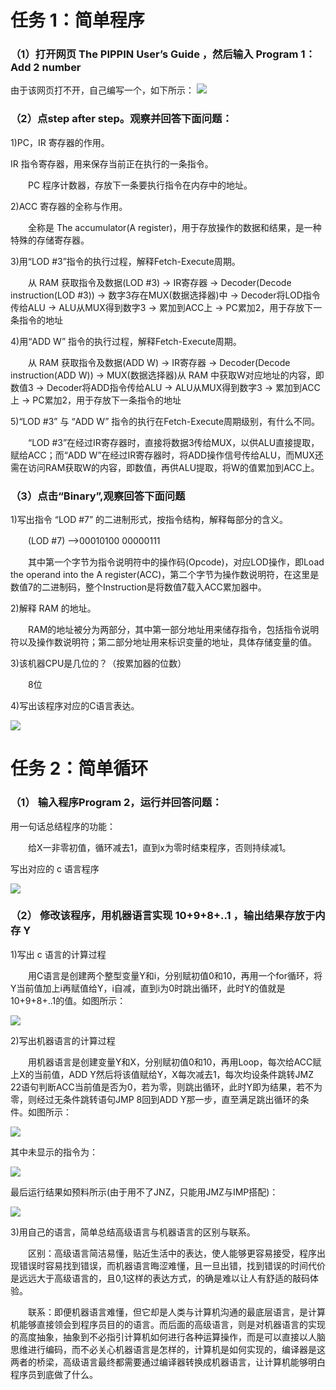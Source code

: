 # 任务 1：简单程序

### （1）打开网页 The PIPPIN User’s Guide ，然后输入 Program 1：Add 2 number

由于该网页打不开，自己编写一个，如下所示：
![](images\QQ截图20181101194448.png)

### （2）点step after step。观察并回答下面问题：

1)PC，IR 寄存器的作用。

IR 指令寄存器，用来保存当前正在执行的一条指令。

　　PC 程序计数器，存放下一条要执行指令在内存中的地址。

2)ACC 寄存器的全称与作用。

　　全称是 The accumulator(A register)，用于存放操作的数据和结果，是一种特殊的存储寄存器。

3)用“LOD #3”指令的执行过程，解释Fetch-Execute周期。

　　从 RAM 获取指令及数据(LOD #3) -> IR寄存器 -> Decoder(Decode instruction(LOD #3)) -> 数字3存在MUX(数据选择器)中 -> Decoder将LOD指令传给ALU -> ALU从MUX得到数字3 -> 累加到ACC上 -> PC累加2，用于存放下一条指令的地址

4)用“ADD W” 指令的执行过程，解释Fetch-Execute周期。

　　从 RAM 获取指令及数据(ADD W) -> IR寄存器 -> Decoder(Decode instruction(ADD W)) -> MUX(数据选择器)从 RAM 中获取W对应地址的内容，即数值3 -> Decoder将ADD指令传给ALU -> ALU从MUX得到数字3 -> 累加到ACC上 -> PC累加2，用于存放下一条指令的地址

5)“LOD #3” 与 “ADD W” 指令的执行在Fetch-Execute周期级别，有什么不同。

　　“LOD #3”在经过IR寄存器时，直接将数据3传给MUX，以供ALU直接提取，赋给ACC；而“ADD W”在经过IR寄存器时，将ADD操作信号传给ALU，而MUX还需在访问RAM获取W的内容，即数值，再供ALU提取，将W的值累加到ACC上。

### （3）点击“Binary”,观察回答下面问题

1)写出指令 “LOD #7” 的二进制形式，按指令结构，解释每部分的含义。

　　(LOD #7) -->00010100 00000111

　　其中第一个字节为指令说明符中的操作码(Opcode)，对应LOD操作，即Load the operand into the A register(ACC)，第二个字节为操作数说明符，在这里是数值7的二进制码，整个Instruction是将数值7载入ACC累加器中。

2)解释 RAM 的地址。

　　RAM的地址被分为两部分，其中第一部分地址用来储存指令，包括指令说明符以及操作数说明符；第二部分地址用来标识变量的地址，具体存储变量的值。

3)该机器CPU是几位的？（按累加器的位数）

　　8位

4)写出该程序对应的C语言表达。

![](images\QQ截图20181101212415.png)

# 任务 2：简单循环

### （1） 输入程序Program 2，运行并回答问题：

用一句话总结程序的功能：

　　给X一非零初值，循环减去1，直到x为零时结束程序，否则持续减1。

写出对应的 c 语言程序

![](images\QQ截图20181107091122.png)

### （2） 修改该程序，用机器语言实现 10+9+8+..1 ，输出结果存放于内存 Y

1)写出 c 语言的计算过程

　　用C语言是创建两个整型变量Y和i，分别赋初值0和10，再用一个for循环，将Y当前值加上i再赋值给Y，i自减，直到i为0时跳出循环，此时Y的值就是10+9+8+..1的值。如图所示：

![](images\QQ截图20181101215544.png)

2)写出机器语言的计算过程

　　用机器语言是创建变量Y和X，分别赋初值0和10，再用Loop，每次给ACC赋上X的当前值，ADD Y然后将该值赋给Y，X每次减去1，每次均设条件跳转JMZ 22语句判断ACC当前值是否为0，若为零，则跳出循环，此时Y即为结果，若不为零，则经过无条件跳转语句JMP 8回到ADD Y那一步，直至满足跳出循环的条件。如图所示：

![](images\QQ截图20181101231634.png)

其中未显示的指令为：

![](images\QQ截图20181101231652.png)

最后运行结果如预料所示(由于用不了JNZ，只能用JMZ与IMP搭配)：

![](images\QQ截图20181101233901.png)

3)用自己的语言，简单总结高级语言与机器语言的区别与联系。

　　区别：高级语言简洁易懂，贴近生活中的表达，使人能够更容易接受，程序出现错误时容易找到错误，而机器语言晦涩难懂，且一旦出错，找到错误的时间代价是远远大于高级语言的，且0,1这样的表达方式，的确是难以让人有舒适的敲码体验。

　　联系：即便机器语言难懂，但它却是人类与计算机沟通的最底层语言，是计算机能够直接领会到程序员目的的语言。而后面的高级语言，则是对机器语言的实现的高度抽象，抽象到不必指引计算机如何进行各种运算操作，而是可以直接以人脑思维进行编码，而不必关心机器语言是怎样的，计算机是如何实现的，编译器是这两者的桥梁，高级语言最终都需要通过编译器转换成机器语言，让计算机能够明白程序员到底做了什么。